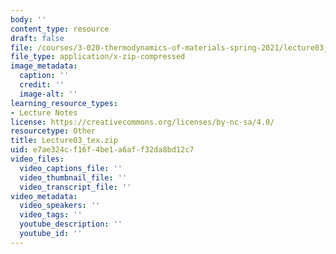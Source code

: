```yaml
---
body: ''
content_type: resource
draft: false
file: /courses/3-020-thermodynamics-of-materials-spring-2021/lecture03_tex.zip
file_type: application/x-zip-compressed
image_metadata:
  caption: ''
  credit: ''
  image-alt: ''
learning_resource_types:
- Lecture Notes
license: https://creativecommons.org/licenses/by-nc-sa/4.0/
resourcetype: Other
title: Lecture03_tex.zip
uid: e7ae324c-f16f-4be1-a6af-f32da8bd12c7
video_files:
  video_captions_file: ''
  video_thumbnail_file: ''
  video_transcript_file: ''
video_metadata:
  video_speakers: ''
  video_tags: ''
  youtube_description: ''
  youtube_id: ''
---
```


